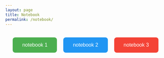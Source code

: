 ```yaml
---
layout: page
title: Notebook
permalink: /notebook/
---
```

<div style="display: flex; justify-content: center; gap: 20px; padding: 20px;">
  <div style="text-align: center;">
     <a href="../notebook1" style="text-decoration: none;">
        <button style="background-color: #4CAF50; color: white; border: none; padding: 15px 30px; font-size: 16px; border-radius: 8px; cursor: pointer;">
           notebook 1
        </button>
     </a>
  </div>


  <div style="text-align: center;">
     <a href="../notebook2" style="text-decoration: none;">
        <button style="background-color: #2196F3; color: white; border: none; padding: 15px 30px; font-size: 16px; border-radius: 8px; cursor: pointer;">
           notebook 2
        </button>
     </a>
  </div>


  <div style="text-align: center;">
     <a href="../notebook3" style="text-decoration: none;">
        <button style="background-color: #f44336; color: white; border: none; padding: 15px 30px; font-size: 16px; border-radius: 8px; cursor: pointer;">
           notebook 3
        </button>
     </a>
  </div>
</div>




